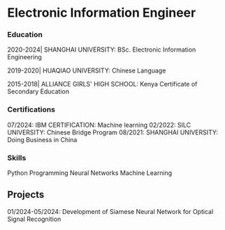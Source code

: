 # Electronic Information Engineer

### Education
2020-2024| SHANGHAI UNIVERSITY: BSc. Electronic Information Engineering

2019-2020| HUAQIAO UNIVERSITY: Chinese Language

2015-2018| ALLIANCE GIRLS' HIGH SCHOOL: Kenya Certificate of Secondary Education

### Certifications
07/2024: IBM CERTIFICATION: Machine learning
02/2022: SILC UNIVERSITY: Chinese Bridge Program
08/2021: SHANGHAI UNIVERSITY: Doing Business in China
  
### Skills
Python Programming
Neural Networks
Machine Learning

## Projects
01/2024-05/2024: Development of Siamese Neural Network for Optical Signal Recognition
<!--
**AlisonJoyA/AlisonJoyA** is a ✨ _special_ ✨ repository because its `README.md` (this file) appears on your GitHub profile.

Here are some ideas to get you started:

- 🔭 I’m currently working on ...
- 🌱 I’m currently learning ...
- 👯 I’m looking to collaborate on ...
- 🤔 I’m looking for help with ...
- 💬 Ask me about ...
- 📫 How to reach me: ...
- 😄 Pronouns: ...
- ⚡ Fun fact: ...
-->
